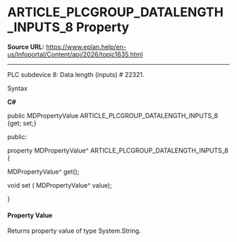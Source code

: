 # ARTICLE_PLCGROUP_DATALENGTH_INPUTS_8 Property

**Source URL:** https://www.eplan.help/en-us/Infoportal/Content/api/2026/topic1635.html

---

PLC subdevice 8: Data length (inputs) # 22321.

Syntax

**C#**



public MDPropertyValue ARTICLE_PLCGROUP_DATALENGTH_INPUTS_8 {get; set;}

public:

property MDPropertyValue^ ARTICLE_PLCGROUP_DATALENGTH_INPUTS_8 {

   MDPropertyValue^ get();

   void set (    MDPropertyValue^ value);

}


#### Property Value

Returns property value of type System.String.
